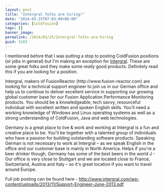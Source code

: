 ```yaml
---
layout: post
title: "Intergral folks are hiring!"
date: "2014-03-25T07:03:00+06:00"
categories: [coldfusion]
tags: []
banner_image: 
permalink: /2014/03/25/Intergral-folks-are-hiring
guid: 5183
---
```


<p>
I mentioned before that I was putting a stop to posting ColdFusion positions (or jobs in general) but I'm making an exception for <a href="http://www.intergral.com/">Intergral</a>. These are some great folks and they make some <i>really</i> good products. Definitely read this if you are looking for a position. 
</p>
<!--more-->
<p>
Intergral, makers of FusionReactor (http://www.fusion-reactor.com)  are looking for a technical support engineer to join us in our German office and help us to continue to deliver excellent service in supporting our growing global customer base for our Fusion Application Performance Monitoring products.   You should be a knowledgeable, tech savvy, resourceful individual with excellent written and spoken English skills.  You'll need a working knowledge of Windows and Linux operating systems as well as a strong understanding of ColdFusion, Java and web technologies.  
</p>
<p>
Germany is a great place to live & work and working at Intergral is a fun and creative place to be.   You'll be together with a talented group of individuals who have a passion for building outstanding software products.   Speaking German is not necessary to work at Intergral – as we speak English in the office and our customer base is mainly in North America.   Helps if you're a beer drinker though, Germany has some of the best beers in the world J - Our office is very close to Stuttgart and we are located close to France, Switzerland, Austria and Italy – so it's great location if you want to travel around Europe.
 </p>

<p>
Full job posting can be found here - <a href="http://www.intergral.com/wp-content/uploads/2013/11/Support-Engineer-June-2013.pdf">http://www.intergral.com/wp-content/uploads/2013/11/Support-Engineer-June-2013.pdf</a>
 </p>